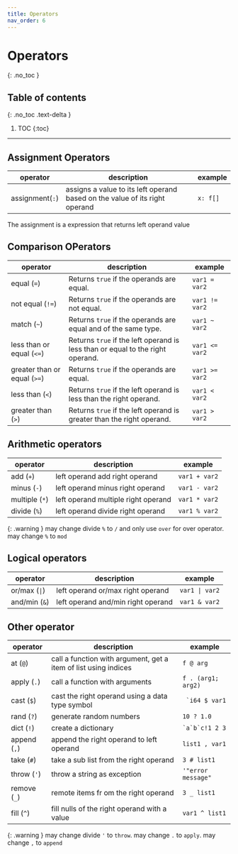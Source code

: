 ```yaml
---
title: Operators
nav_order: 6
---
```


<!-- prettier-ignore-start -->

# Operators
{: .no_toc }

## Table of contents
{: .no_toc .text-delta }

1. TOC
{:toc}

<!-- prettier-ignore-end -->

---

## Assignment Operators

| operator        | description                                                                 | example  |
| --------------- | --------------------------------------------------------------------------- | -------- |
| assignment(`:`) | assigns a value to its left operand based on the value of its right operand | `x: f[]` |

The assignment is a expression that returns left operand value

## Comparison OPerators

| operator                     | description                                                                    | example        |
| ---------------------------- | ------------------------------------------------------------------------------ | -------------- |
| equal (`=`)                  | Returns `true` if the operands are equal.                                      | `var1 = var2`  |
| not equal (`!=`)             | Returns `true` if the operands are not equal.                                  | `var1 != var2` |
| match (`~`)                  | Returns `true` if the operands are equal and of the same type.                 | `var1 ~ var2`  |
| less than or equal (`<=`)    | Returns `true` if the left operand is less than or equal to the right operand. | `var1 <= var2` |
| greater than or equal (`>=`) | Returns `true` if the operands are equal.                                      | `var1 >= var2` |
| less than (`<`)              | Returns `true` if the left operand is less than the right operand.             | `var1 < var2`  |
| greater than (`>`)           | Returns `true` if the left operand is greater than the right operand.          | `var1 > var2`  |

## Arithmetic operators

| operator       | description                         | example       |
| -------------- | ----------------------------------- | ------------- |
| add (`+`)      | left operand add right operand      | `var1 + var2` |
| minus (`-`)    | left operand minus right operand    | `var1 - var2` |
| multiple (`*`) | left operand multiple right operand | `var1 * var2` |
| divide (`%`)   | left operand divide right operand   | `var1 % var2` |

{: .warning }
may change divide `%` to `/` and only use `over` for over operator. may change `%` to `mod`

## Logical operators

| operator                     | description                        | example                       |
| ---------------------------- | ---------------------------------- | ----------------------------- |
| or/max (<code>&#124;</code>) | left operand or/max right operand  | <code>var1 &#124; var2</code> |
| and/min (`&`)                | left operand and/min right operand | `var1 & var2`                 |

## Other operator

| operator     | description                                                     | example            |
| ------------ | --------------------------------------------------------------- | ------------------ |
| at (`@`)     | call a function with argument, get a item of list using indices | `f @ arg`          |
| apply (`.`)  | call a function with arguments                                  | `f . (arg1; arg2)` |
| cast (`$`)   | cast the right operand using a data type symbol                 | `` `i64 $ var1``   |
| rand (`?`)   | generate random numbers                                         | `10 ? 1.0`         |
| dict (`!`)   | create a dictionary                                             | `` `a`b`c!1 2 3 `` |
| append (`,`) | append the right operand to left operand                        | `list1 , var1`     |
| take (`#`)   | take a sub list from the right operand                          | `3 # list1`        |
| throw (`'`)  | throw a string as exception                                     | `'"error message"` |
| remove (`_`) | remote items fr om the right operand                            | `3 _ list1`        |
| fill (`^`)   | fill nulls of the right operand with a value                    | `var1 ^ list1`     |

{: .warning }
may change divide `'` to `throw`. may change `.` to `apply`. may change `,` to `append`

